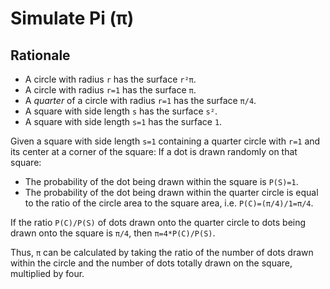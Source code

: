 # Simulate Pi (π)

## Rationale

- A circle with radius `r` has the surface `r²π`.
- A circle with radius `r=1` has the surface `π`.
- A _quarter_ of a circle with radius `r=1` has the surface `π/4`.
- A square with side length `s` has the surface `s²`.
- A square with side length `s=1` has the surface `1`.

Given a square with side length `s=1` containing a quarter circle with `r=1` and
its center at a corner of the square: If a dot is drawn randomly on that square:

- The probability of the dot being drawn within the square is `P(S)=1`.
- The probability of the dot being drawn within the quarter circle is equal to
  the ratio of the circle area to the square area, i.e. `P(C)=(π/4)/1=π/4`.

If the ratio `P(C)/P(S)` of dots drawn onto the quarter circle to dots being
drawn onto the square is `π/4`, then `π=4*P(C)/P(S)`.

Thus, `π` can be calculated by taking the ratio of the number of dots drawn
within the circle and the number of dots totally drawn on the square, multiplied
by four.
